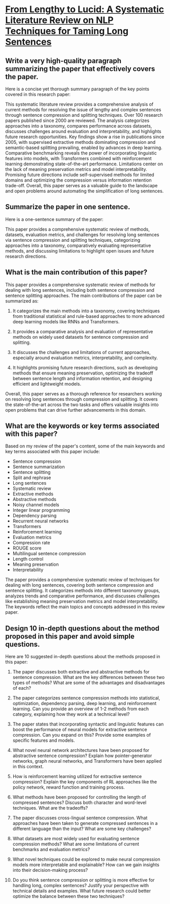 # [From Lengthy to Lucid: A Systematic Literature Review on NLP Techniques   for Taming Long Sentences](https://arxiv.org/abs/2312.05172)

## Write a very high-quality paragraph summarizing the paper that effectively covers the paper.

 Here is a concise yet thorough summary paragraph of the key points covered in this research paper:

This systematic literature review provides a comprehensive analysis of current methods for resolving the issue of lengthy and complex sentences through sentence compression and splitting techniques. Over 100 research papers published since 2000 are reviewed. The analysis categorizes approaches into a taxonomy, compares performance across datasets, discusses challenges around evaluation and interpretability, and highlights future research opportunities. Key findings show a rise in publications since 2005, with supervised extractive methods dominating compression and semantic-based splitting prevailing, enabled by advances in deep learning. Comparative benchmarking reveals the power of incorporating linguistic features into models, with Transformers combined with reinforcement learning demonstrating state-of-the-art performance. Limitations center on the lack of meaning preservation metrics and model interpretability. Promising future directions include self-supervised methods for limited domains and optimizing the compression versus information retention trade-off. Overall, this paper serves as a valuable guide to the landscape and open problems around automating the simplification of long sentences.


## Summarize the paper in one sentence.

 Here is a one-sentence summary of the paper:

This paper provides a comprehensive systematic review of methods, datasets, evaluation metrics, and challenges for resolving long sentences via sentence compression and splitting techniques, categorizing approaches into a taxonomy, comparatively evaluating representative methods, and discussing limitations to highlight open issues and future research directions.


## What is the main contribution of this paper?

 This paper provides a comprehensive systematic review of methods for dealing with long sentences, including both sentence compression and sentence splitting approaches. The main contributions of the paper can be summarized as:

1) It categorizes the main methods into a taxonomy, covering techniques from traditional statistical and rule-based approaches to more advanced deep learning models like RNNs and Transformers. 

2) It provides a comparative analysis and evaluation of representative methods on widely used datasets for sentence compression and splitting.

3) It discusses the challenges and limitations of current approaches, especially around evaluation metrics, interpretability, and complexity. 

4) It highlights promising future research directions, such as developing methods that ensure meaning preservation, optimizing the tradeoff between sentence length and information retention, and designing efficient and lightweight models.

Overall, this paper serves as a thorough reference for researchers working on resolving long sentences through compression and splitting. It covers the state-of-the-art across the two tasks and offers valuable insights into open problems that can drive further advancements in this domain.


## What are the keywords or key terms associated with this paper?

 Based on my review of the paper's content, some of the main keywords and key terms associated with this paper include:

- Sentence compression
- Sentence summarization  
- Sentence splitting 
- Split and rephrase
- Long sentences
- Systematic review
- Extractive methods
- Abstractive methods
- Noisy channel models
- Integer linear programming
- Dependency parsing
- Recurrent neural networks
- Transformers
- Reinforcement learning
- Evaluation metrics
- Compression rate 
- ROUGE score
- Multilingual sentence compression
- Length control
- Meaning preservation
- Interpretability

The paper provides a comprehensive systematic review of techniques for dealing with long sentences, covering both sentence compression and sentence splitting. It categorizes methods into different taxonomy groups, analyzes trends and comparative performance, and discusses challenges like establishing meaning preservation metrics and model interpretability. The keywords reflect the main topics and concepts addressed in this review paper.


## Design 10 in-depth questions about the method proposed in this paper and avoid simple questions.

 Here are 10 suggested in-depth questions about the methods proposed in this paper:

1. The paper discusses both extractive and abstractive methods for sentence compression. What are the key differences between these two types of methods? What are some of the advantages and disadvantages of each?

2. The paper categorizes sentence compression methods into statistical, optimization, dependency parsing, deep learning, and reinforcement learning. Can you provide an overview of 1-2 methods from each category, explaining how they work at a technical level? 

3. The paper states that incorporating syntactic and linguistic features can boost the performance of neural models for extractive sentence compression. Can you expand on this? Provide some examples of specific features and models.

4. What novel neural network architectures have been proposed for abstractive sentence compression? Explain how pointer-generator networks, graph neural networks, and Transformers have been applied in this context.  

5. How is reinforcement learning utilized for extractive sentence compression? Explain the key components of RL approaches like the policy network, reward function and training process.

6. What methods have been proposed for controlling the length of compressed sentences? Discuss both character and word-level techniques. What are the tradeoffs?

7. The paper discusses cross-lingual sentence compression. What approaches have been taken to generate compressed sentences in a different language than the input? What are some key challenges?

8. What datasets are most widely used for evaluating sentence compression methods? What are some limitations of current benchmarks and evaluation metrics? 

9. What novel techniques could be explored to make neural compression models more interpretable and explainable? How can we gain insights into their decision-making process?

10. Do you think sentence compression or splitting is more effective for handling long, complex sentences? Justify your perspective with technical details and examples. What future research could better optimize the balance between these two techniques?
